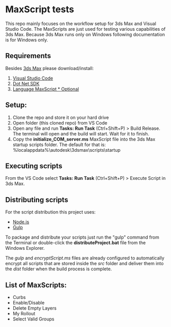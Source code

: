 # MaxScript tests

This repo mainly focuses on the workflow setup for 3ds Max and Visual Studio Code. The MaxScripts are just used for testing various capabilities of 3ds Max. Because 3ds Max runs only on Windows following documentation is for Windows only.

## Requirements

Besides [3ds Max](https://www.autodesk.com/products/3ds-max/overview?term=1-YEAR&tab=subscription) please download/install:
1. [Visual Studio Code](https://code.visualstudio.com/)
2. [Dot Net SDK](https://dotnet.microsoft.com/download/dotnet/thank-you/sdk-3.1.414-windows-x64-installer)
3. [Language MaxScript * Optional](https://marketplace.visualstudio.com/items?itemName=atelierbump.language-maxscript)

## Setup:
1. Clone the repo and store it on your hard drive
2. Open folder (this cloned repo) from VS Code
3. Open any file and run **Tasks: Run Task** (Ctrl+Shift+P) > Build Release. The terminal will open and the build will start. Wait for it to finish.
4. Copy the **initialize_COM_server.ms** MaxScript file into the 3ds Max startup scripts folder. The default for that is: %localappdata%\autodesk\3dsmax\scripts\startup

## Executing scripts

From the VS Code select **Tasks: Run Task** (Ctrl+Shift+P) > Execute Script in 3ds Max.

## Distributing scripts

For the script distribution this project uses:

* [Node.js](https://nodejs.org/en/)
* [Gulp](https://gulpjs.com/)

To package and distribute your scripts just run the "gulp" command from the Terminal or double-click the **distributeProject.bat** file from the Windows Explorer.

The *gulp* and *encryptScript.ms* files are already configured to automatically encrypt all scripts that are stored inside the *src* folder and deliver them into the *dist* folder when the build process is complete.

## List of MaxScripts:

* Curbs
* Enable/Disable
* Delete Empty Layers
* My Rollout
* Select Valid Groups
